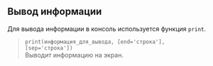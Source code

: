 ## Вывод информации
Для вывода информации в консоль используется функция <code>print</code>.
> <code>print(информация_для_вывода, [end='строка'], [sep='строка'])</code>\
> Выводит информацию на экран.

